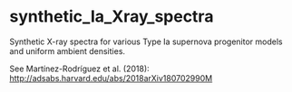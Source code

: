# synthetic_Ia_Xray_spectra

Synthetic X-ray spectra for various Type Ia supernova progenitor models and uniform ambient densities.

See Martínez-Rodríguez et al. (2018): http://adsabs.harvard.edu/abs/2018arXiv180702990M
